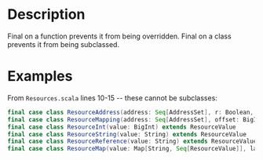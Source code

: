 # Description

Final on a function prevents it from being overridden.
Final on a class prevents it from being subclassed.

# Examples

From `Resources.scala` lines 10-15 -- these cannot be subclasses:

```scala
final case class ResourceAddress(address: Seq[AddressSet], r: Boolean, w: Boolean, x: Boolean, c: Boolean) extends ResourceValue
final case class ResourceMapping(address: Seq[AddressSet], offset: BigInt) extends ResourceValue
final case class ResourceInt(value: BigInt) extends ResourceValue
final case class ResourceString(value: String) extends ResourceValue
final case class ResourceReference(value: String) extends ResourceValue
final case class ResourceMap(value: Map[String, Seq[ResourceValue]], labels: Seq[String] = Nil) extends ResourceValue
```